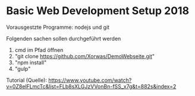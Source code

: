 # Basic Web Development Setup 2018

Vorausgestzte Programme:
nodejs und git

Folgenden sachen sollen durchgeführt werden

1. cmd im Pfad öffnen
2. "git clone https://github.com/Xorwas/DemoWebseite.git"
3. "npm install"
4. "gulp"

Tutorial (Quelle):
https://www.youtube.com/watch?v=0Z8elFLmcTc&list=FLb8sXLGJzVVonBn-fSS_x7g&t=882s&index=2
